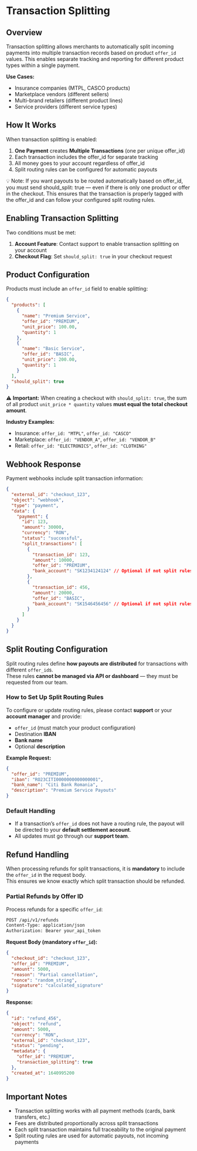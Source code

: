 # Transaction Splitting

## Overview

Transaction splitting allows merchants to automatically split incoming payments into multiple transaction records based on product `offer_id` values. This enables separate tracking and reporting for different product types within a single payment.

**Use Cases:**
- Insurance companies (MTPL, CASCO products)
- Marketplace vendors (different sellers)
- Multi-brand retailers (different product lines)
- Service providers (different service types)

## How It Works

When transaction splitting is enabled:
1. **One Payment** creates **Multiple Transactions** (one per unique offer_id)
2. Each transaction includes the offer_id for separate tracking
3. All money goes to your account regardless of offer_id
4. Split routing rules can be configured for automatic payouts

💡 Note:
If you want payouts to be routed automatically based on offer_id, you must send should_split: true — even if there is only one product or offer in the checkout.
This ensures that the transaction is properly tagged with the offer_id and can follow your configured split routing rules.

## Enabling Transaction Splitting

Two conditions must be met:
1. **Account Feature**: Contact support to enable transaction splitting on your account
2. **Checkout Flag**: Set `should_split: true` in your checkout request

## Product Configuration

Products must include an `offer_id` field to enable splitting:

```json
{
  "products": [
    {
      "name": "Premium Service",
      "offer_id": "PREMIUM",
      "unit_price": 100.00,
      "quantity": 1
    },
    {
      "name": "Basic Service",
      "offer_id": "BASIC",
      "unit_price": 200.00,
      "quantity": 1
    }
  ],
  "should_split": true
}
```

⚠️ **Important:** When creating a checkout with `should_split: true`, the sum of all product `unit_price * quantity` values **must equal the total checkout amount**.

**Industry Examples:**
- Insurance: `offer_id: "MTPL"`, `offer_id: "CASCO"`
- Marketplace: `offer_id: "VENDOR_A"`, `offer_id: "VENDOR_B"`
- Retail: `offer_id: "ELECTRONICS"`, `offer_id: "CLOTHING"`

## Webhook Response

Payment webhooks include split transaction information:

```json
{
  "external_id": "checkout_123",
  "object": "webhook",
  "type": "payment",
  "data": {
    "payment": {
      "id": 123,
      "amount": 30000,
      "currency": "RON",
      "status": "successful",
      "split_transactions": [
        {
          "transaction_id": 123,
          "amount": 10000,
          "offer_id": "PREMIUM",
          "bank_account": "SK1234124124" // Optional if not split rules for this OFFER_ID set we sent null
        },
        {
          "transaction_id": 456,
          "amount": 20000,
          "offer_id": "BASIC",
          "bank_account": "SK1546456456" // Optional if not split rules for this OFFER_ID set we sent null
        }
      ]
    }
  }
}
```

## Split Routing Configuration

Split routing rules define **how payouts are distributed** for transactions with different `offer_id`s.  
These rules **cannot be managed via API or dashboard** — they must be requested from our team.  

### How to Set Up Split Routing Rules
To configure or update routing rules, please contact **support** or your **account manager** and provide:  
- `offer_id` (must match your product configuration)  
- Destination **IBAN**  
- **Bank name**  
- Optional **description**  

**Example Request:**  
```json
{
  "offer_id": "PREMIUM",
  "iban": "RO23CITI0000000000000001",
  "bank_name": "Citi Bank Romania",
  "description": "Premium Service Payouts"
}
```

### Default Handling
- If a transaction’s `offer_id` does not have a routing rule, the payout will be directed to your **default settlement account**.  
- All updates must go through our **support team**.  

## Refund Handling

When processing refunds for split transactions, it is **mandatory** to include the `offer_id` in the request body.  
This ensures we know exactly which split transaction should be refunded.  

### Partial Refunds by Offer ID

Process refunds for a specific `offer_id`:

```bash
POST /api/v1/refunds
Content-Type: application/json
Authorization: Bearer your_api_token
```

**Request Body (mandatory `offer_id`):**
```json
{
  "checkout_id": "checkout_123",
  "offer_id": "PREMIUM",
  "amount": 5000,
  "reason": "Partial cancellation",
  "nonce": "random_string",
  "signature": "calculated_signature"
}
```

**Response:**
```json
{
  "id": "refund_456",
  "object": "refund",
  "amount": 5000,
  "currency": "RON",
  "external_id": "checkout_123",
  "status": "pending",
  "metadata": {
    "offer_id": "PREMIUM",
    "transaction_splitting": true
  },
  "created_at": 1640995200
}
```

## Important Notes

- Transaction splitting works with all payment methods (cards, bank transfers, etc.)
- Fees are distributed proportionally across split transactions
- Each split transaction maintains full traceability to the original payment
- Split routing rules are used for automatic payouts, not incoming payments
